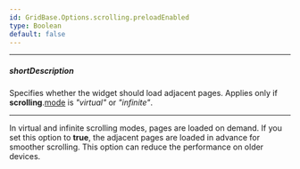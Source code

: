 ```yaml
---
id: GridBase.Options.scrolling.preloadEnabled
type: Boolean
default: false
---
```

---
##### shortDescription
Specifies whether the widget should load adjacent pages. Applies only if **scrolling**.[mode]({basewidgetpath}/Configuration/scrolling/#mode) is *"virtual"* or *"infinite"*.

---
In virtual and infinite scrolling modes, pages are loaded on demand. If you set this option to **true**, the adjacent pages are loaded in advance for smoother scrolling. This option can reduce the performance on older devices.